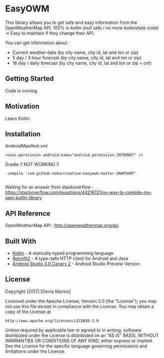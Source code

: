 # EasyOWM

This library allows you to get safe and easy information from the OpenWeatherMap API.
100% in kotlin (null safe / no more boilerplate code) -> Easy to maintain if they change their API.

You can get information about :
- Current weather data (by city name, city id, lat and lon or zip)
- 5 day / 3 hour forecast (by city name, city id, lat and lon or zip)
- 16 day / daily forecast (by city name, city id, lat and lon or zip + cnt)

## Getting Started

Code is coming

## Motivation

Learn Kotlin

## Installation
AndroidManifest.xml

```
<uses-permission android:name="android.permission.INTERNET" />

```

Gradle !! NOT WORKING !!
 
```
 compile 'com.github.sokarcreative:easyowm:master-SNAPSHOT'
 
```
 Waiting for an answer from stackoverflow : https://stackoverflow.com/questions/44216121/no-way-to-compile-my-own-kotlin-library


## API Reference

OpenWeatherMap API : http://openweathermap.org/api

## Built With

* [Kotlin](https://kotlinlang.org/) - A statically-typed programming language
* [Retrofit2](http://square.github.io/retrofit/) - A type-safe HTTP client for Android and Java
* [Android Studio 3.0 Canary 2](https://developer.android.com/studio/archive.html/) - Android Studio Preview Version

## License

Copyright [2017] [Denis Marinx]

Licensed under the Apache License, Version 2.0 (the "License");
you may not use this file except in compliance with the License.
You may obtain a copy of the License at

    http://www.apache.org/licenses/LICENSE-2.0

Unless required by applicable law or agreed to in writing, software
distributed under the License is distributed on an "AS IS" BASIS,
WITHOUT WARRANTIES OR CONDITIONS OF ANY KIND, either express or implied.
See the License for the specific language governing permissions and
limitations under the License.
